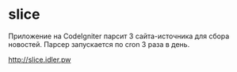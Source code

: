 # slice

Приложение на CodeIgniter парсит 3 сайта-источника для сбора новостей. Парсер запускается по cron 3 раза в день.

http://slice.idler.pw